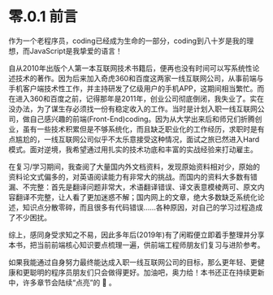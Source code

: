 # 零.0.1 前言

作为一个老程序员，coding已经成为生命的一部分，coding到八十岁是我的理想，而JavaScript是我挚爱的语言！

自从2010年出版个人第一本互联网技术书籍后，便再也没有时间可以写系统性论述技术的著作。因为后来加入奇虎360和百度这两家一线互联网公司，从事前端与手机客户端技术性工作，并主持研发了亿级用户的手机APP，这期间相当繁忙。而在进入360和百度之前，记得那年是2011年，创业公司彻底倒闭，我失业了。实在没办法，为了谋生存必须找一份有稳定收入的工作。当时是计划入职一线互联网公司，做自己感兴趣的前端\(Front-End\)coding。因为从大学出来后和师兄们折腾创业，虽有一些技术积累但是不够系统化，而且缺乏职业化的工作经历，求职时是有点尴尬的，一线互联网公司似乎不太乐意接受这种情况，面试之旅已然进入Hard模式。面对逆境，我希望通过用扎实的技术功底和丰富的实战经验来打动雇主。

在复习/学习期间，我查阅了大量国内外文档资料，发现原始资料相对少，原始的资料论文式偏多的，对英语阅读能力有非常大的挑战。而国内的资料大多数有错漏、不完整：首先是翻译问题非常大，术语翻译错误、译文表意模棱两可、原文内容翻译不完整，让人看了更加迷惑不解；国内网上的文章，绝大多数缺乏系统化论述，知识点分散零碎，而且很多有代码错误……各种原因，对自己的学习过程造成了不少困扰。

 综上，感同身受求知之不易，因此多年后\(2019年\)有了闲暇便立即着手整理并分享本书，把当前前端核心知识要点梳理一遍，供前端工程师朋友们复习与进阶参考。

如果我能通过自身努力最终能达成入职一线互联网公司的目标，那么更年轻、更健康和更聪明的程序员朋友们只会做得更好。加油吧，奥力给！本书还正在持续更新中，许多章节会陆续“点亮”的 🧡 。

